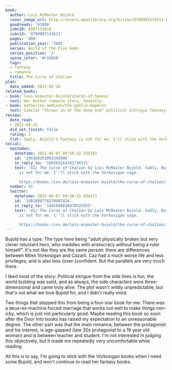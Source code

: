```yaml
---
book:
  author: Lois McMaster Bujold
  cover_image_url: http://covers.openlibrary.org/b/isbn/9780007133611-L.jpg
  goodreads: '61886'
  isbn10: 0007133618
  isbn13: '9780007133611'
  pages: '490'
  publication_year: '2001'
  series: World of the Five Gods
  series_position: '1'
  spine_color: '#c18826'
  tags:
  - fantasy
  - romance
  title: The Curse of Chalion
plan:
  date_added: 2021-02-26
related_books:
- book: lois-mcmaster-bujold/shards-of-honour
  text: Her better romance story, honestly.
- book: katherine-addison/the-goblin-emperor
  text: Similar "thrown in at the deep end" political intrigue fantasy.
review:
  date_read:
  - 2021-04-25
  did_not_finish: false
  rating: 2
  tldr: Sadly, Bujold's Fantasy is not for me. I'll stick with the Vorkosigan saga.
social:
  mastodon:
    datetime: 2021-06-07 09:50:32.339192
    id: '106368351092282606'
    in_reply_to: '106365164341736571'
    text: '41/ The Curse of Chalion by Lois McMaster Bujold. Sadly, Bujold''s Fantasy
      is not for me. I''ll stick with the Vorkosigan saga.

      https://books.rixx.de/lois-mcmaster-bujold/the-curse-of-chalion/ #rixxReads'
  number: 41
  twitter:
    datetime: 2021-06-07 09:50:31.934271
    id: '1401808778278887424'
    in_reply_to: '1401604826870525955'
    text: '41/ The Curse of Chalion by Lois McMaster Bujold. Sadly, Bujold''s Fantasy
      is not for me. I''ll stick with the Vorkosigan saga.

      https://books.rixx.de/lois-mcmaster-bujold/the-curse-of-chalion/'
---
```


Bujold has a type. The type here being "adult physically broken but very clever reluctant hero, who meddles with
aristocracy without being a ruler himself". It's not like they are the same person: there are differences between Miles
Vorkosigan and Cazaril. Caz had a much worse life and less privileges, and is also less (over-)confident. But the
parallels are very much there.

I liked most of the story: Political intrigue from the side lines is fun, the world building was solid, and as always,
the side characters were three-dimensional and came truly alive. The plot wasn't wildly unpredictable, but that's not
what we love Bujold for, and I didn't really mind.

Two things that stopped this from being a four-star book for me: There was a deus-ex-machina forced marriage that works
out well to make things non-icky, which is just not particularly good. Maybe reading this book so soon after the Door
Into books has raised my expectation to an unreasonable degree. The other part was that the main romance, between the
protagonist and his interest, is age-gapped (late 30s protagonist to a 19 year old woman) and is between teacher and
student. I'm not interested in judging this objectively, but it made me repeatedly very uncomfortable while reading.

All this is to say, I'm going to stick with the Vorkosigan books when I need some Bujold, and won't continue to read her
fantasy books.
